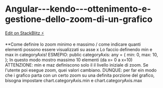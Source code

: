 # Angular---kendo---ottenimento-e-gestione-dello-zoom-di-un-grafico

[Edit on StackBlitz ⚡️](https://stackblitz.com/edit/angular-jz8npi-pnmd5q)

**Come definire lo zoom minimo e massimo / come indicare quanti elementi possono essere visualizzati su asse x 
Lo faccio definendo min e max in categoryAxis!
ESMEPIO: 
  public categoryAxis: any = {
      min: 0,
      max: 10,
  };
In questo modo mostro massimo 10 elementi (da x= 0 a x=10)
ATTENZIONE: min e maz definiscono solo il il livello iniziale di zoom. 
Se l'utente poi esegue zoom, quei valori cambiano.
DUNQUE: per far ein modo che i grafico parta con un certo zoom su 
una definita porzione del grafico, bisogna impostare 
chart.categoryAxis.min e chart.categoryAxis.max